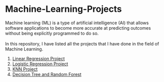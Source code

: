 # Machine-Learning-Projects
Machine learning (ML) is a type of artificial intelligence (AI) that allows software applications to become more accurate at predicting outcomes without being explicitly programmed to do so.<br>
<br>
In this repository, I have listed all the projects that I have done in the field of Machine Learning.<br>

1) [Linear Regression Project](https://github.com/shivi0/Linear-Regression-Project)
2) [Logistic Regression Project](https://github.com/shivi0/Logistic-Regression-Project)
3) [KNN Project](https://github.com/shivi0/KNN-Project)
4) [Decision Tree and Random Forest](https://github.com/shivi0/Decision-Tree-and-Random-Forest-Project)
